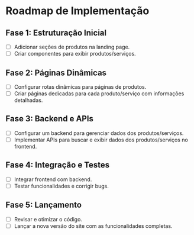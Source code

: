 # Roadmap de Implementação

## Fase 1: Estruturação Inicial
- [ ] Adicionar seções de produtos na landing page.
- [ ] Criar componentes para exibir produtos/serviços.

## Fase 2: Páginas Dinâmicas
- [ ] Configurar rotas dinâmicas para páginas de produtos.
- [ ] Criar páginas dedicadas para cada produto/serviço com informações detalhadas.

## Fase 3: Backend e APIs
- [ ] Configurar um backend para gerenciar dados dos produtos/serviços.
- [ ] Implementar APIs para buscar e exibir dados dos produtos/serviços no frontend.

## Fase 4: Integração e Testes
- [ ] Integrar frontend com backend.
- [ ] Testar funcionalidades e corrigir bugs.

## Fase 5: Lançamento
- [ ] Revisar e otimizar o código.
- [ ] Lançar a nova versão do site com as funcionalidades completas.